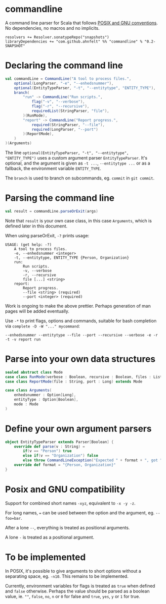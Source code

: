 # commandline
A command line parser for Scala that follows [POSIX and GNU conventions](https://www.gnu.org/software/libc/manual/html_node/Argument-Syntax.html). No dependencies, no macros and no implicits.

```
resolvers += Resolver.sonatypeRepo("snapshots")
libraryDependencies += "com.github.ahnfelt" %% "commandline" % "0.2-SNAPSHOT"
```

# Declaring the command line
```scala
val commandLine = CommandLine("A tool to process files.",
    optional(LongParser, "-e", "--enhedsnummer"),
    optional(EntityTypeParser, "-t", "--entitytype", "ENTITY_TYPE"),
    branch(
        "run" -> CommandLine("Run scripts.",
            flag("-v", "--verbose"),
            flag("-r", "--recursive"),
            requiredList(StringParser, "file"),
        )(RunMode),
        "report" -> CommandLine("Report progress.",
            required(StringParser, "--file"),
            required(LongParser, "--port")
        )(ReportMode),
    )
)(Arguments)
```

The line `optional(EntityTypeParser, "-t", "--entitytype", "ENTITY_TYPE")` uses a custom argument parser `EntityTypeParser`. It's optional, and the argument is given as `-t ...`, `--entitytype ...` or as a fallback, the environment variable `ENTITY_TYPE`.

The `branch` is used to branch on subcommands, eg. `commit` in `git commit`.

# Parsing the command line
```scala
val result = commandLine.parseOrExit(args)
```

Note that `result` is your own case class, in this case `Arguments`, which is defined later in this document.

When using parseOrExit, `-?` prints usage:
```
USAGE: (get help: -?)
    A tool to process files.
    -e, --enhedsnummer <integer>
    -t, --entitytype, ENTITY_TYPE {Person, Organization}
    run:
        Run scripts.
        -v, --verbose
        -r, --recursive
        file [...] <string>
    report:
        Report progress.
        --file <string> (required)
        --port <integer> (required)
```

Work is ongoing to make the above prettier. Perhaps generation of man pages will be added eventually.

Use `-*` to print flags, options and commands, suitable for bash completion via `complete -D -W "..." mycommand`:
```
--enhedsnummer --entitytype --file --port --recursive --verbose -e -r -t -v report run
```

# Parse into your own data structures
```scala
sealed abstract class Mode
case class RunMode(verbose : Boolean, recursive : Boolean, files : List[String]) extends Mode
case class ReportMode(file : String, port : Long) extends Mode

case class Arguments(
    enhedsnummer : Option[Long],
    entityType : Option[Boolean],
    mode : Mode
)
```

# Define your own argument parsers
```scala
object EntityTypeParser extends Parser[Boolean] {
    override def parse(v : String) =
        if(v == "Person") true
        else if(v == "Organization") false
        else throw CommandLineException("Expected " + format + ", got " + v)
    override def format = "{Person, Organization}"
}
```

# Posix and GNU compatibility
Support for combined short names `-xyz`, equivalent to `-x -y -z`.

For long names, `=` can be used between the option and the argument, eg. `--foo=bar`.

After a lone `--`, everything is treated as positional arguments.

A lone `-` is treated as a positional argument.

# To be implemented
In POSIX, it's possible to give arguments to short options without a separating space, eg. `-n10`. This remains to be implemented.

Currently, environment variables for flags is treated as `true` when defined and `false` otherwise. Perhaps the value should be parsed as a boolean value, ie. `""`, `false`, `no`, `n` or `0` for false and `true`, `yes`, `y` or `1` for true.
